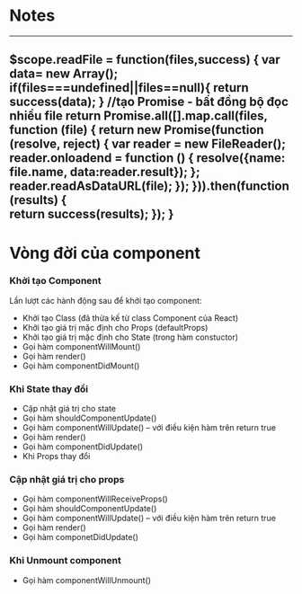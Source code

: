 # Notes

-----------------------------------------------------------
$scope.readFile = function(files,success) {
    	var data= new Array();
    	if(files===undefined||files==null){
    		return success(data);
    	}
      //tạo Promise - bất đồng bộ đọc nhiều file
    	return Promise.all([].map.call(files, function (file) {
 	        return new Promise(function (resolve, reject) {
 	            var reader = new FileReader();
 	            reader.onloadend = function () {
 	                resolve({name: file.name, data:reader.result});
 	            };
 	            reader.readAsDataURL(file);
 	        });
 	    })).then(function (results) {	       
 	        return success(results);
 	    });
	}
------------------------------------------------------------
# Vòng đời của component
### Khởi tạo Component
Lần lượt các hành động sau để khởi tạo component:

- Khởi tạo Class (đã thừa kế từ class Component của React)
- Khởi tạo giá trị mặc định cho Props (defaultProps)
- Khởi tạo giá trị mặc định cho State (trong hàm constuctor)
- Gọi hàm componentWillMount()
- Gọi hàm render()
- Gọi hàm componentDidMount()
### Khi State thay đổi
- Cập nhật giá trị cho state
- Gọi hàm shouldComponentUpdate()
- Gọi hàm componentWillUpdate() – với điều kiện hàm trên return true
- Gọi hàm render()
- Gọi hàm componentDidUpdate()
- Khi Props thay đổi
### Cập nhật giá trị cho props
- Gọi hàm componentWillReceiveProps()
- Gọi hàm shouldComponentUpdate()
- Gọi hàm componentWillUpdate() – với điều kiện hàm trên return true
- Gọi hàm render()
- Gọi hàm componetDidUpdate()
### Khi Unmount component
- Gọi hàm componentWillUnmount()
